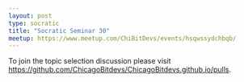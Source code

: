 ```yaml
---
layout: post
type: socratic
title: "Socratic Seminar 30"
meetup: https://www.meetup.com/ChiBitDevs/events/hsqwssydchbqb/
---
```


To join the topic selection discussion please visit <https://github.com/ChicagoBitdevs/ChicagoBitdevs.github.io/pulls>.

